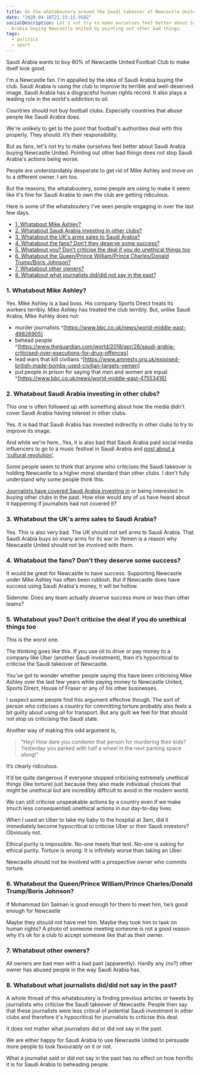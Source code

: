 ```yaml
---
title: On the whataboutery around the Saudi takeover of Newcastle United
date: "2020-04-18T21:15:15.958Z"
socialDescription: Let's not try to make ourselves feel better about Saudi
  Arabia buying Newcastle United by pointing out other bad things.
tags:
  - politics
  - sport
---
```

Saudi Arabia wants to buy 80% of Newcastle United Football Club to make itself look good.

I'm a Newcastle fan. I'm appalled by the idea of Saudi Arabia buying the club. Saudi Arabia is using the club to improve its terrible and well-deserved image. Saudi Arabia has a disgraceful human rights record. It also plays a leading role in the world's addiction to oil.

Countries should not buy football clubs. Especially countries that abuse people like Saudi Arabia does.

We're unlikely to get to the point that football's authorities deal with this properly. They should. It’s their responsibility.

But as fans, let's not try to make ourselves feel better about Saudi Arabia buying Newcastle United. Pointing out other bad things does not stop Saudi Arabia's actions being worse.

People are understandably desperate to get rid of Mike Ashley and move on to a different owner. I am too.

But the reasons, the whataboutery, some people are using to make it seem like it's fine for Saudi Arabia to own the club are getting ridiculous.

Here is some of the whataboutery I've seen people engaging in over the last few days.

<div class="toc">

- [1. Whatabout Mike Ashley?](#1-whatabout-mike-ashley)
- [2. Whatabout Saudi Arabia investing in other clubs?](#2-whatabout-saudi-arabia-investing-in-other-clubs)
- [3. Whatabout the UK's arms sales to Saudi Arabia?](#3-whatabout-the-uks-arms-sales-to-saudi-arabia)
- [4. Whatabout the fans? Don’t they deserve some success?](#4-whatabout-the-fans-dont-they-deserve-some-success)
- [5. Whatabout you? Don’t criticise the deal if you do unethical things too](#5-whatabout-you-dont-criticise-the-deal-if-you-do-unethical-things-too)
- [6. Whatabout the Queen/Prince William/Prince Charles/Donald Trump/Boris Johnson?](#6-whatabout-the-queenprince-williamprince-charlesdonald-trumpboris-johnson)
- [7. Whatabout other owners?](#7-whatabout-other-owners)
- [8. Whatabout what journalists did/did not say in the past?](#8-whatabout-what-journalists-diddid-not-say-in-the-past)

</div>

<a id="markdown-1-whatabout-mike-ashley" name="1-whatabout-mike-ashley"></a>
### 1. Whatabout Mike Ashley?

Yes. Mike Ashley is a bad boss. His company Sports Direct treats its workers terribly. Mike Ashley has treated the club terribly. But, unlike Saudi Arabia, Mike Ashley does not:

* murder journalists ^[https://www.bbc.co.uk/news/world-middle-east-49826905]
* behead people ^[https://www.theguardian.com/world/2018/apr/26/saudi-arabia-criticised-over-executions-for-drug-offences]
* lead wars that kill civilians ^[https://www.amnesty.org.uk/exposed-british-made-bombs-used-civilian-targets-yemen]
* put people in prison for saying that men and women are equal ^[https://www.bbc.co.uk/news/world-middle-east-47553416]

<a id="markdown-2-whatabout-saudi-arabia-investing-in-other-clubs" name="2-whatabout-saudi-arabia-investing-in-other-clubs"></a>
### 2. Whatabout Saudi Arabia investing in other clubs?

This one is often followed up with something about how the media didn't cover Saudi Arabia having interest in other clubs.

Yes. It is bad that Saudi Arabia has invested indirectly in other clubs to try to improve its image.

And while we're here…Yes, it is also bad that Saudi Arabia paid social media influencers to go to a music festival in Saudi Arabia and [post about a 'cultural revolution'](https://www.theguardian.com/world/2019/dec/23/shameless-influencers-face-backlash-for-promoting-saudi-arabia-music-festival).

Some people seem to think that anyone who criticises the Saudi takeover is holding Newcastle to a higher moral standard than other clubs. I don't fully understand why some people think this.

[Journalists have covered Saudi Arabia investing in](https://www.theguardian.com/football/2019/feb/15/sportswashing-europes-biggest-clubs-champions-league-owners-sponsors-uefa) or being interested in buying other clubs in the past. How else would any of us have heard about it happening if journalists had not covered it?

<a id="markdown-3-whatabout-the-uks-arms-sales-to-saudi-arabia" name="3-whatabout-the-uks-arms-sales-to-saudi-arabia"></a>
### 3. Whatabout the UK's arms sales to Saudi Arabia?

Yes. This is also very bad. The UK should not sell arms to Saudi Arabia. That Saudi Arabia buys so many arms for its war in Yemen is a reason why Newcastle United should not be involved with them.

<a id="markdown-4-whatabout-the-fans-dont-they-deserve-some-success" name="4-whatabout-the-fans-dont-they-deserve-some-success"></a>
### 4. Whatabout the fans? Don’t they deserve some success?

It would be great for Newcastle to have success. Supporting Newcastle under Mike Ashley has often been rubbish. But if Newcastle does have success using Saudi Arabia's money, it will be hollow.

Sidenote: Does any team actually *deserve* success more or less than other teams?

<a id="markdown-5-whatabout-you-dont-criticise-the-deal-if-you-do-unethical-things-too" name="5-whatabout-you-dont-criticise-the-deal-if-you-do-unethical-things-too"></a>
### 5. Whatabout you? Don’t criticise the deal if you do unethical things too

This is the worst one.

The thinking goes like this. If you use oil to drive or pay money to a company like Uber (another Saudi investment), then it’s hypocritical to criticise the Saudi takeover of Newcastle.

You’ve got to wonder whether people saying this have been criticising Mike Ashley over the last few years while paying money to Newcastle United, Sports Direct, House of Fraser or any of his other businesses.

I suspect some people find this argument effective though. The sort of person who criticises a country for committing torture probably also feels a bit guilty about using oil for transport. But any guilt we feel for that should not stop us criticising the Saudi state.

Another way of making this odd argument is,

<blockquote>“Hey! How dare you condemn that person for murdering their kids? Yesterday you parked with half a wheel in the next parking space along!”</blockquote>

It’s clearly ridiculous.

It’d be quite dangerous if everyone stopped criticising extremely unethical things (like torture) just because they also made individual choices that might be unethical but are incredibly difficult to avoid in the modern world.

We can still criticise unspeakable actions by a country even if we make (much less consequential) unethical actions in our day-to-day lives.

When I used an Uber to take my baby to the hospital at 3am, did it immediately become hypocritical to criticise Uber or their Saudi investors? Obviously not.

Ethical purity is impossible. No-one meets that test. No-one is asking for ethical purity. Torture is wrong. It is infinitely worse than taking an Uber.

Newcastle should not be involved with a prospective owner who commits torture.

<a id="markdown-6-whatabout-the-queenprince-williamprince-charlesdonald-trumpboris-johnson" name="6-whatabout-the-queenprince-williamprince-charlesdonald-trumpboris-johnson"></a>
### 6. Whatabout the Queen/Prince William/Prince Charles/Donald Trump/Boris Johnson?

If Mohammad bin Salman is good enough for them to meet him, he’s good enough for Newcastle

Maybe they should not have met him. Maybe they took him to task on human rights? A photo of someone meeting someone is not a good reason why it’s ok for a club to accept someone like that as their owner.

<a id="markdown-7-whatabout-other-owners" name="7-whatabout-other-owners"></a>
### 7. Whatabout other owners?

All owners are bad men with a bad past (apparently). Hardly any (no?) other owner has abused people in the way Saudi Arabia has.

<a id="markdown-8-whatabout-what-journalists-diddid-not-say-in-the-past" name="8-whatabout-what-journalists-diddid-not-say-in-the-past"></a>
### 8. Whatabout what journalists did/did not say in the past?

A whole thread of this whataboutery is finding previous articles or tweets by journalists who criticise the Saudi takeover of Newcastle. People then say that these journalists were less critical of potential Saudi investment in other clubs and therefore it's hypocritical for journalists to criticise this deal.

It does not matter what journalists did or did not say in the past.

We are either happy for Saudi Arabia to use Newcastle United to persuade more people to look favourably on it or not.

What a journalist said or did not say in the past has no effect on how horrific it is for Saudi Arabia to beheading people.
